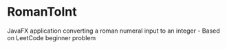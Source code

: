 # RomanToInt
JavaFX application converting a roman numeral input to an integer - Based on LeetCode beginner problem 
